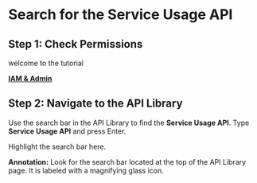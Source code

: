 # Search for the Service Usage API

## Step 1: Check Permissions

welcome to the tutorial

[**IAM & Admin**](https://console.cloud.google.com/iam-admin)

## Step 2: Navigate to the API Library

Use the search bar in the API Library to find the **Service Usage API**. Type **Service Usage API** and press Enter.

<walkthrough-spotlight-pointer cssSelector="#pcc-search-container">
Highlight the search bar here.
</walkthrough-spotlight-pointer>

**Annotation:** Look for the search bar located at the top of the API Library page. It is labeled with a magnifying glass icon.

